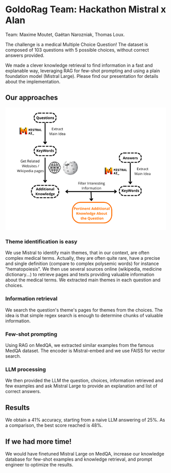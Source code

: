 # GoldoRag Team: Hackathon Mistral x Alan
Team: Maxime Moutet, Gaëtan Narozniak, Thomas Loux.

The challenge is a medical Multiple Choice Question! The dataset is composed of 103 questions with 5 possible choices, without correct answers provided.

We made a clever knowledge retrieval to find information in a fast and explanable way, leveraging RAG for few-shot prompting and using a plain foundation model (Mistral Large). Please find our presentation for details about the implementation.

## Our approaches
![Schema of our idea](image/schema.png)
### Theme identification is easy
We use Mistral to identify main themes, that in our context, are often complex medical terms. Actually, they are often quite rare, have a precise and single definition (compare to complex polysemic words) for instance "hematopoiesis". We then use several sources online (wikipedia, medicine dictionary...) to retrieve pages and texts providing valuable information about the medical terms. We extracted main themes in each question and choices.

### Information retrieval
We search the question's theme's pages for themes from the choices. The idea is that simple regex search is enough to determine chunks of valuable information.

### Few-shot prompting
Using RAG on MedQA, we extracted similar examples from the famous MedQA dataset. The encoder is Mistral-embed and we use FAISS for vector search. 

### LLM processing
We then provided the LLM the question, choices, information retrieved and few examples and ask Mistral Large to provide an explanation and list of correct answers.

## Results
We obtain a 41% accuracy, starting from a naive LLM answering of 25%. As a comparison, the best score reached is 48%.

## If we had more time!
We would have finetuned Mistral Large on MedQA, increase our knowledge database for few-shot examples and knowledge retrieval, and prompt engineer to optimize the results.



